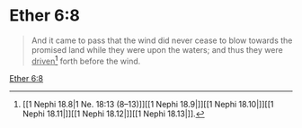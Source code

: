 # Ether 6:8

> And it came to pass that the wind did never cease to blow towards the promised land while they were upon the waters; and thus they were <u>driven</u>[^a] forth before the wind.

[Ether 6:8](https://www.churchofjesuschrist.org/study/scriptures/bofm/ether/6?lang=eng&id=p8#p8)


[^a]: [[1 Nephi 18.8|1 Ne. 18:13 (8–13)]][[1 Nephi 18.9|]][[1 Nephi 18.10|]][[1 Nephi 18.11|]][[1 Nephi 18.12|]][[1 Nephi 18.13|]].  
